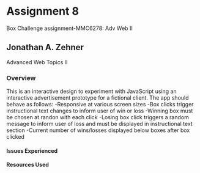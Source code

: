 # Assignment 8
<p> Box Challenge assignment-MMC6278: Adv Web II  

## Jonathan A. Zehner  
<p> Advanced Web Topics II
  
### Overview  
  <p> This is an interactive design to experiment with JavaScript using an interactive advertisement prototype for a fictional client.  
    The app should behave as follows:
    -Responsive at various screen sizes
    -Box clicks trigger instructional text changes to inform user of win or loss
    -Winning box must be chosen at randon with each click
    -Losing box click triggers a random message to inform user of loss and must be displayed in instructional text section
    -Current number of wins/losses displayed below boxes after box clicked
    
    
#### Issues Experienced  
    
    
#### Resources Used
    
